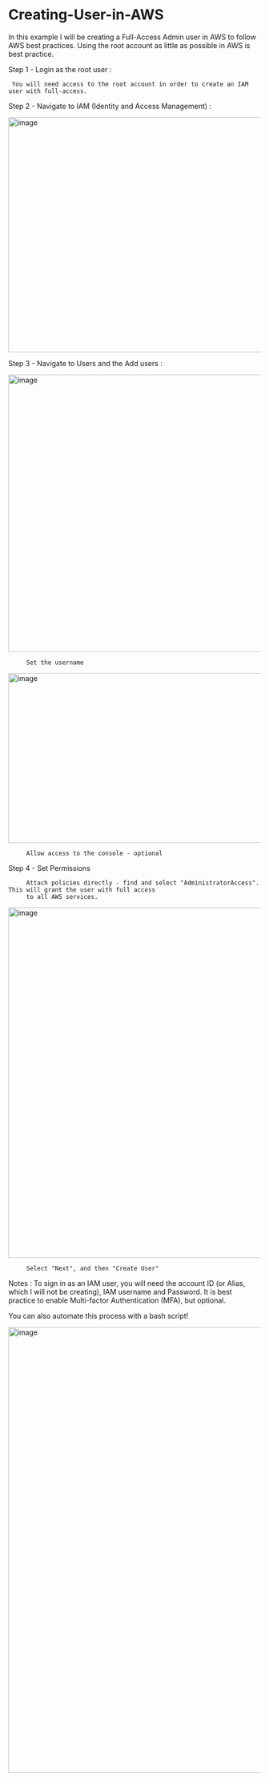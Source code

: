 # Creating-User-in-AWS

In this example I will be creating a Full-Access Admin user in AWS to follow AWS best practices. 
Using the root account as little as possible in AWS is best practice. 

Step 1 - Login as the root user : 
     
     You will need access to the root account in order to create an IAM user with full-access. 

Step 2 - Navigate to IAM (Identity and Access Management) : 

<img width="935" height="469" alt="image" src="https://github.com/user-attachments/assets/1640bc7c-507a-4493-8477-b70ea50112e9" />

Step 3 - Navigate to Users and the Add users :

<img width="1907" height="554" alt="image" src="https://github.com/user-attachments/assets/77578225-7571-4453-b78e-d3f1779f274a" />

         Set the username 

<img width="1112" height="339" alt="image" src="https://github.com/user-attachments/assets/bb93fab3-a5b2-4569-9992-ccc281844ef5" />

         Allow access to the console - optional

Step 4 - Set Permissions

         Attach policies directly - find and select "AdministratorAccess". This will grant the user with full access
         to all AWS services.

<img width="1810" height="700" alt="image" src="https://github.com/user-attachments/assets/01d9d64c-ef84-4f1b-b919-a9dd08dae74c" />

         Select "Next", and then "Create User"

Notes :
To sign in as an IAM user, you will need the account ID (or Alias, which I will not be creating), IAM username and Password.
It is best practice to enable Multi-factor Authentication (MFA), but optional.

You can also automate this process with a bash script! 


<img width="1414" height="890" alt="image" src="https://github.com/user-attachments/assets/7b6ba152-14db-405f-b759-89511560b127" />
  
